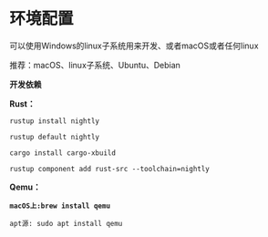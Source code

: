 # 环境配置

可以使用Windows的linux子系统用来开发、或者macOS或者任何linux

推荐：macOS、linux子系统、Ubuntu、Debian

**开发依赖**

**Rust：**

`rustup install nightly`

`rustup default nightly`

`cargo install cargo-xbuild`

`rustup component add rust-src --toolchain=nightly`

**Qemu：**

**`macOS上:brew install qemu`**

`apt源: sudo apt install qemu`

